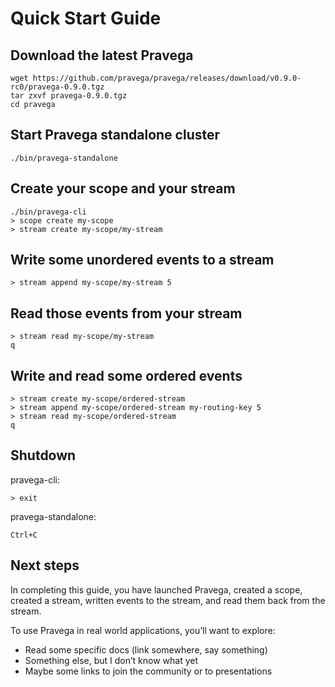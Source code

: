 # Quick Start Guide

## Download the latest Pravega
```
wget https://github.com/pravega/pravega/releases/download/v0.9.0-rc0/pravega-0.9.0.tgz
tar zxvf pravega-0.9.0.tgz
cd pravega
```

## Start Pravega standalone cluster
```
./bin/pravega-standalone
```

## Create your scope and your stream
```
./bin/pravega-cli
> scope create my-scope
> stream create my-scope/my-stream
```

## Write some unordered events to a stream
```
> stream append my-scope/my-stream 5
```

## Read those events from your stream
```
> stream read my-scope/my-stream
q
```

## Write and read some ordered events
```
> stream create my-scope/ordered-stream
> stream append my-scope/ordered-stream my-routing-key 5
> stream read my-scope/ordered-stream
q
```

## Shutdown
pravega-cli:
```
> exit
```
pravega-standalone:
```
Ctrl+C
```

## Next steps

In completing this guide, you have launched Pravega, created a scope, created a stream, written events to the stream, and read them back from the stream.

To use Pravega in real world applications, you’ll want to explore:
* Read some specific docs (link somewhere, say something)
* Something else, but I don’t know what yet
* Maybe some links to join the community or to presentations
